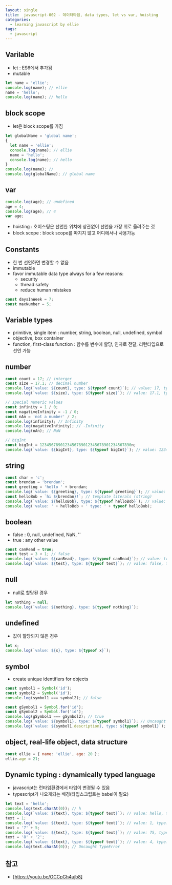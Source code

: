 ```yaml
---
layout: single
title:  javascript-002 - 데이터타입, data types, let vs var, hoisting
categories: 
  - learning javascript by ellie
tags: 
  - javascript
---
```


## Varilable

- let : ES6에서 추가됨
- mutable

```javascript
let name = 'ellie';
console.log(name); // ellie
name = 'hello';
console.log(name); // hello
```

## block scope

- let은 block scope를 가짐

```javascript
let globalName = 'global name';
{
  let name = 'ellie';
  console.log(name); // ellie
  name = 'hello';
  console.log(name); // hello
}
console.log(name); // 
console.log(globalName); // global name
```

## var

```javascript
console.log(age); // undefined
age = 4;
console.log(age); // 4
var age;
```

- hoisting : 호이스팅은 선언한 위치에 상관없이 선언을 가장 위로 올려주는 것
- block scope : block scope를 따지지 않고 어디에서나 사용가능

## Constants

- 한 번 선언하면 변경할 수 없음
- immutable
- favor immutable data type always for a few reasons:
  - security
  - thread safety
  - reduce human mistakes

```javascript
const daysInWeek = 7;
const maxNumber = 5;
```

## Variable types

- primitive, single item : number, string, boolean, null, undefined, symbol
- objective, box container
- function, first-class function : 함수를 변수에 할당, 인자로 전달, 리턴타입으로 선언 가능

## number

```javascript
const count = 17; // interger
const size = 17.1; // decimal number
console.log(`value: ${count}, type: ${typeof count}`); // value: 17, type number
console.log(`value: ${size}, type: ${typeof size}`); // value: 17.1, type number

// special numeric values
const infinity = 1 / 0;
const nagativeInfinity = -1 / 0;
const nAn = 'not a number' / 2; 
console.log(infinity); // Infinity
console.log(nagativeInfinity); // -Infinity
console.log(nAn); // NaN

// bigInt
const bigInt = 1234567890123456789012345678901234567890n;
console.log(`value: ${bigInt}, type: ${typeof bigInt}`); // value: 1234567890123456789012345678901234567890, type bigint
```

## string

```javascript
const char = 'c';
const brendan = 'brendan';
const greeting = 'hello ' + brendan;
console.log(`value: ${greeting}, type: ${typeof greeting}`); // value: hello brendan, type string
const helloBob = `hi ${brendan}!`; // template literals (string)
console.log(`value: ${helloBob}, type: ${typeof helloBob}`); // value: hi brendan, type string
console.log('value: ' + helloBob + ' type: ' + typeof helloBob);
```

## boolean

- false : 0, null, undefined, NaN, ''
- true : any other value

```javascript
const canRead = true;
const test = 3 < 1; // false
console.log(`value: ${canRead}, type: ${typeof canRead}`); // value: true, type boolean
console.log(`value: ${test}, type: ${typeof test}`); // value: false, type boolean
```

## null

- null로 할당된 경우

```javascript
let nothing = null;
console.log(`value: ${nothing}, type: ${typeof nothing}`);
```

## undefined

- 값이 할당되지 않은 경우

```javascript
let x;
console.log(`value: ${x}, type: ${typeof x}`);
```

## symbol

- create unique identifiers for objects

```javascript
const symbol1 = Symbol('id');
const symbol2 = Symbol('id');
console.log(symbol1 === symbol2); // false

const gSymbol1 = Symbol.for('id');
const gSymbol2 = Symbol.for('id');
console.log(gSymbol1 === gSymbol2); // true
console.log(`value: ${symbol1}, type: ${typeof symbol1}`); // Uncaught TypeError
console.log(`value: ${symbol1.description}, type: ${typeof symbol1}`); // value: id, type: symbol
```

## object, real-life object, data structure

```javascript
const ellie = { name: 'ellie', age: 20 };
ellie.age = 21;
```

## Dynamic typing : dynamically typed language

- javascript는 런타임환경에서 타입이 변경될 수 있음
- typescript가 나오게되는 배경(타입스크립트는 babel이 필요)

```javascript
let text = 'hello';
console.log(text.charAt(0)); // h
console.log(`value: ${text}, type: ${typeof text}`); // value: hello, type: string
text = 1;
console.log(`value: ${text}, type: ${typeof text}`); // value: 1, type: number
text = '7' + 5;
console.log(`value: ${text}, type: ${typeof text}`); // value: 75, type: string
text = '8' + '2';
console.log(`value: ${text}, type: ${typeof text}`); // value: 4, type: number
console.log(text.charAt(0)); // Uncaught TypeError
```

## 참고
- [https://youtu.be/OCCpGh4ujb8]